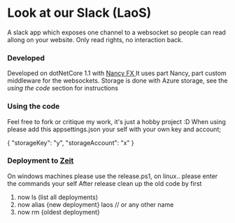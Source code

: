 # Look at our Slack (LaoS)
A slack app which exposes one channel to a websocket so people can read allong on your website. Only read rights, no interaction back.

### Developed 
Developed on dotNetCore 1.1 with [Nancy FX ](http://nancyfx.org/) 
It uses part Nancy, part custom middleware for the websockets.
Storage is done with Azure storage, see the *using the code* section for instructions

### Using the code
Feel free to fork or critique my work, it's just a hobby project :D
When using please add this appsettings.json your self with your own key and account;

{
  "storageKey": "y",
  "storageAccount": "x"
}

### Deployment to [Zeit](https://zeit.co/)
On windows machines please use the release.ps1, on linux.. please enter the commands your self
After release clean up the old code by first
1. now ls (list all deployments)
2. now alias {new deployment} laos // or any other name
3. now rm {oldest deployment}
